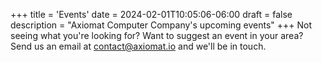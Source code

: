 +++
title = 'Events'
date = 2024-02-01T10:05:06-06:00
draft = false
description = "Axiomat Computer Company's upcoming events"
+++
Not seeing what you're looking for?  Want to suggest an event in your area?  Send us an email at [contact@axiomat.io](mailto:contact@axiomat.io) and we'll be in touch.
